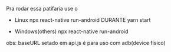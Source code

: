 Pra rodar essa patifaria use o

- Linux
npx react-native run-android DURANTE yarn start 

- Windows(others)
npx react-native run-android

obs: baseURL setado em api.js é para uso com adb(device físico)
